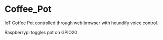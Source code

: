 # Coffee_Pot
IoT Coffee Pot controlled through web browser with houndify voice control.


Raspberrypi toggles pot on GPIO20



